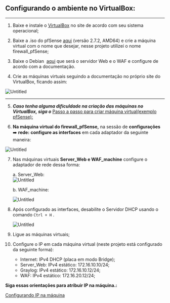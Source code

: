<h2>Configurando o ambiente no VirtualBox:</h2>

---

1. Baixe e instale o [VirtualBox](https://www.virtualbox.org/wiki/Downloads) no site de acordo com seu sistema operacional;

2. Baixe a .iso do pfSense [aqui](https://www.pfsense.org/download/) (versão 2.7.2, AMD64) e crie a máquina virtual com o nome que desejar, nesse projeto utilizei o nome firewall_pfSense;
   
3. Baixe o Debian  [aqui](https://www.debian.org/download) que será o servidor Web e o WAF e configure de acordo com a documentação.
   
4. Crie as máquinas virtuais seguindo a documentação no próprio site do VirtualBox, ficando assim: 

![Untitled](Projeto_2%20-%20Firewall,%20WAF,%20SIEM%20b9678ece1dc849258656670c38ca7246/Untitled.png)

---

5. ***Caso tenha alguma dificuldade na criação das máquinas no VirtualBox, siga o*** [Passo a passo para criar máquina virtual(exemplo pfSense): ](https://github.com/biancagomesalves/projeto_2_rede_firewall_WAF_SIEM/blob/7a0f91bfe5147646560eaf28be88f28e6f13ceca/configs_iniciais_Virtualbox/passo_a_passo_criar_ma%CC%81quina_virtual(exemplo_%20pfSense).md)
   
    
6. **Na máquina virtual do firewall_pfSense,** na sessão de **configurações** ➡️ **rede:** **configure as interfaces** em cada adaptador da seguinte maneira: 

![Untitled](Projeto_2%20-%20Firewall,%20WAF,%20SIEM%20b9678ece1dc849258656670c38ca7246/Untitled%201.png)

7. Nas máquinas virtuais **Server_Web e WAF_machine** configure o adaptador de rede dessa forma: 

   a. Server_Web:  
        ![Untitled](Projeto_2%20-%20Firewall,%20WAF,%20SIEM%20b9678ece1dc849258656670c38ca7246/Untitled%202.png)
        
    
    b. WAF_machine:
    
    ![Untitled](Projeto_2%20-%20Firewall,%20WAF,%20SIEM%20b9678ece1dc849258656670c38ca7246/Untitled%203.png)
    

9. Após configurado as interfaces, desabilite o Servidor DHCP usando o comando `Ctrl + H` .
    
    ![Untitled](Projeto_2%20-%20Firewall,%20WAF,%20SIEM%20b9678ece1dc849258656670c38ca7246/Untitled%204.png)
    

10. Ligue as máquinas virtuais;
    
11. Configure o IP em cada máquina virtual (neste projeto está configurado da seguinte forma): 

    - Internet: IPv4 DHCP (placa em modo Bridge);
    - Server_Web: IPv4 estático: 172.16.10.10/24;
    - Graylog: IPv4 estático: 172.16.10.12/24;
    - WAF: IPv4 estático: 172.16.20.12/24;

**Siga essas orientações para atribuir IP na máquina.:**

[Configurando IP na máquina](https://github.com/biancagomesalves/projeto_2_rede_firewall_WAF_SIEM/blob/7a0f91bfe5147646560eaf28be88f28e6f13ceca/configs_iniciais_Virtualbox/configurando_IP_na_ma%CC%81quina.md)
